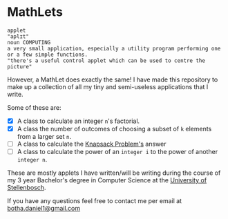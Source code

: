# MathLets

```
applet
"aplɪt"
noun COMPUTING
a very small application, especially a utility program performing one or a few simple functions.
"there's a useful control applet which can be used to centre the picture"
```
However, a MathLet does exactly the same! I have made this repository to make up a collection of all my tiny and semi-useless applications that I write.

Some of these are:

- [x] A class to calculate an integer `n`'s factorial.
- [x] A class the number of outcomes of choosing a subset of `k` elements from a larger set `n`.
- [ ] A class to calculate the [Knapsack Problem's](https://en.wikipedia.org/wiki/Knapsack_problem) answer
- [ ] A class to calculate the power of an `integer i` to the power of another `integer n`.

These are mostly applets I have written/will be writing during the course of my 3 year Bachelor's degree in Computer Science at the [University of Stellenbosch](https://en.wikipedia.org/wiki/Stellenbosch_University).

If you have any questions feel free to contact me per email at [botha.daniel1@gmail.com](mailto:botha.daniel1@gmail.com)
